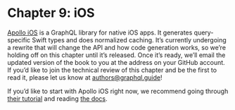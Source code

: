 # Chapter 9: iOS

[Apollo iOS](https://www.apollographql.com/docs/ios/) is a GraphQL library for native iOS apps. It generates query-specific Swift types and does normalized caching. It’s currently undergoing a rewrite that will change the API and how code generation works, so we’re holding off on this chapter until it’s released. Once it’s ready, we’ll email the updated version of the book to you at the address on your GitHub account. If you’d like to join the technical review of this chapter and be the first to read it, please let us know at authors@graphql.guide!

If you’d like to start with Apollo iOS right now, we recommend going through [their tutorial](https://www.apollographql.com/docs/ios/tutorial/tutorial-introduction/) and reading [the docs](https://www.apollographql.com/docs/ios/downloading-schema/).